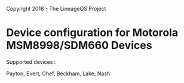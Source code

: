 Copyright 2018 - The LineageOS Project

Device configuration for Motorola MSM8998/SDM660 Devices
========================================================

Supported devices :

Payton, Evert, Chef, Beckham, Lake, Nash
